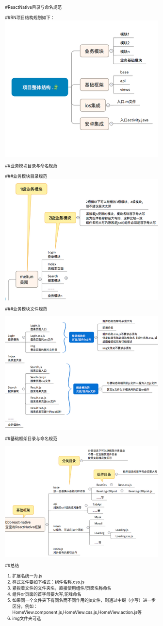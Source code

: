 #ReactNative目录与命名规范 

##RN项目结构规划如下：
![2015-12-22 11.47.01](media/2015-12-2211.47.01.png)


##业务模块目录与命名规范

###业务模块目录规范
![015-12-22 14.22.04](media/015-12-2214.22.04.png)



###业务模块文件规范


![2015-12-22 14.25.19](media/2015-12-2214.25.19.png)



##基础框架目录与命名规范

![2015-12-22 14.28.32](media/2015-12-2214.28.32.png)


##总结

1. 扩展名统一为.js
1. 样式文件要如下格式：组件名称.css.js
1. 紧挨着文件的文件夹名，直接使用组件/页面名称命名
1. 组件or页面的首字母要大写,驼峰命名
2. 如果同一个文件夹下有同名而不同作用的js文件，则通过中缀（小写）进一步区分，例如：HomeView.component.js,HomeView.css.js,HomeView.action.js等
1. img文件夹可选






